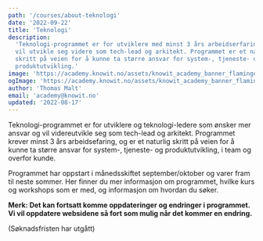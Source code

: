 ```yaml
---
path: '/courses/about-teknologi'
date: '2022-09-22'
title: 'Teknologi'
description:
  'Teknologi-programmet er for utviklere med minst 3 års arbeidserfaring som
  vil utvikle seg videre som tech-lead og arkitekt. Programmet er et naturlig
  skritt på veien for å kunne ta større ansvar for system-, tjeneste- og
  produktutvikling.'
image: 'https://academy.knowit.no/assets/knowit_academy_banner_flamingo.png'
ogImage: 'https://academy.knowit.no/assets/knowit_academy_banner_flamingo.png'
author: 'Thomas Malt'
email: 'academy@knowit.no'
updated: '2022-08-17'
---
```


Teknologi-programmet er for utviklere og teknologi-ledere som ønsker mer ansvar og vil videreutvikle seg som tech-lead og arkitekt. 
Programmet krever minst 3 års arbeidsefaring, og er et naturlig skritt på veien for å kunne ta
større ansvar for system-, tjeneste- og produktutvikling, i team og overfor
kunde.

Programmet har oppstart i månedsskiftet september/oktober og varer fram til
neste sommer. Her finner du mer informasjon om programmet, hvilke kurs og
workshops som er med, og informasjon om hvordan du søker.

**Merk: Det kan fortsatt komme oppdateringer og endringer i programmet. Vi vil
oppdatere websidene så fort som mulig når det kommer en endring.**

(Søknadsfristen har utgått)
